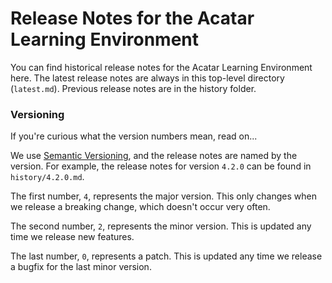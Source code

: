 Release Notes for the Acatar Learning Environment
=================================================

You can find historical release notes for the Acatar Learning Environment here. The latest release notes are always in this top-level directory (`latest.md`). Previous release notes are in the history folder.

### Versioning
If you're curious what the version numbers mean, read on...

We use [Semantic Versioning](http://semver.org), and the release notes are named by the version. For example, the release notes for version `4.2.0` can be found in `history/4.2.0.md`.

The first number, `4`, represents the major version. This only changes when we release a breaking change, which doesn't occur very often.

The second number, `2`, represents the minor version. This is updated any time we release new features.

The last number, `0`, represents a patch. This is updated any time we release a bugfix for the last minor version.
